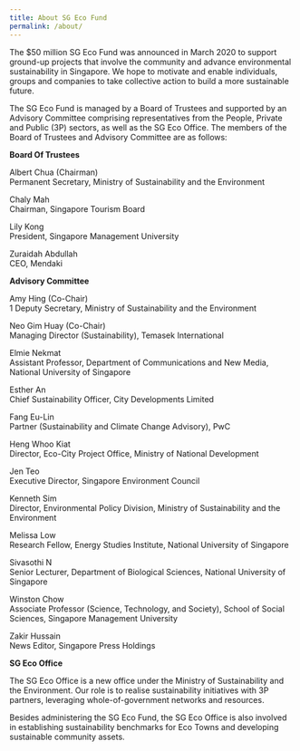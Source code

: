 ```yaml
---
title: About SG Eco Fund
permalink: /about/
---
```


The $50 million SG Eco Fund was announced in March 2020 to support ground-up projects that involve the community and advance environmental sustainability in Singapore. We hope to motivate and enable individuals, groups and companies to take collective action to build a more sustainable future.

The SG Eco Fund is managed by a Board of Trustees and supported by an Advisory Committee comprising representatives from the People, Private and Public (3P) sectors, as well as the SG Eco Office. The members of the Board of Trustees and Advisory Committee are as follows:

**Board Of Trustees**

Albert Chua (Chairman)  
Permanent Secretary, Ministry of Sustainability and the Environment

Chaly Mah  
Chairman, Singapore Tourism Board

Lily Kong  
President, Singapore Management University

Zuraidah Abdullah  
CEO, Mendaki


**Advisory Committee**

Amy Hing (Co-Chair)  
1 Deputy Secretary, Ministry of Sustainability and the Environment

Neo Gim Huay (Co-Chair)  
Managing Director (Sustainability), Temasek International

Elmie Nekmat  
Assistant Professor, Department of Communications and New Media, National University of Singapore

Esther An  
Chief Sustainability Officer, City Developments Limited

Fang Eu-Lin  
Partner (Sustainability and Climate Change Advisory), PwC

Heng Whoo Kiat  
Director, Eco-City Project Office, Ministry of National Development

Jen Teo  
Executive Director, Singapore Environment Council

Kenneth Sim  
Director, Environmental Policy Division, Ministry of Sustainability and the Environment

Melissa Low  
Research Fellow, Energy Studies Institute, National University of Singapore

Sivasothi N  
Senior Lecturer, Department of Biological Sciences, National University of Singapore

Winston Chow  
Associate Professor (Science, Technology, and Society), School of Social Sciences, Singapore Management University

Zakir Hussain  
News Editor, Singapore Press Holdings


**SG Eco Office**

The SG Eco Office is a new office under the Ministry of Sustainability and the Environment. Our role is to realise sustainability initiatives with 3P partners, leveraging whole-of-government networks and resources.

Besides administering the SG Eco Fund, the SG Eco Office is also involved in establishing sustainability benchmarks for Eco Towns and developing sustainable community assets. 




